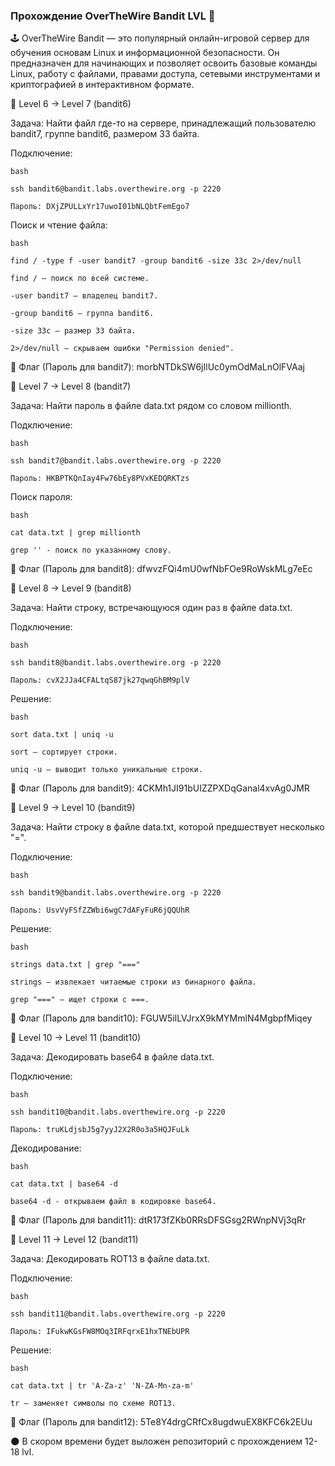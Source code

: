 ### Прохождение OverTheWire Bandit LVL 🚀

🕹️ OverTheWire Bandit — это популярный онлайн-игровой сервер для обучения основам Linux и информационной безопасности. Он предназначен для начинающих и позволяет освоить базовые команды Linux, работу с файлами, правами доступа, сетевыми инструментами и криптографией в интерактивном формате.

🔑 Level 6 → Level 7 (bandit6)

Задача: Найти файл где-то на сервере, принадлежащий пользователю bandit7, группе bandit6, размером 33 байта.

Подключение:

    bash

    ssh bandit6@bandit.labs.overthewire.org -p 2220  

    Пароль: DXjZPULLxYr17uwoI01bNLQbtFemEgo7

Поиск и чтение файла:
 
    bash

    find / -type f -user bandit7 -group bandit6 -size 33c 2>/dev/null

    find / – поиск по всей системе.

    -user bandit7 – владелец bandit7.

    -group bandit6 – группа bandit6.

    -size 33c – размер 33 байта.

    2>/dev/null – скрываем ошибки "Permission denied".


🚩 Флаг (Пароль для bandit7): morbNTDkSW6jIlUc0ymOdMaLnOlFVAaj

🔑 Level 7 → Level 8 (bandit7)

Задача: Найти пароль в файле data.txt рядом со словом millionth.

Подключение:

    bash

    ssh bandit7@bandit.labs.overthewire.org -p 2220  

    Пароль: HKBPTKQnIay4Fw76bEy8PVxKEDQRKTzs

Поиск пароля:

    bash

    cat data.txt | grep millionth

    grep '' - поиск по указанному слову.

🚩 Флаг (Пароль для bandit8): dfwvzFQi4mU0wfNbFOe9RoWskMLg7eEc

🔑 Level 8 → Level 9 (bandit8)

Задача: Найти строку, встречающуюся один раз в файле data.txt.

Подключение:

    bash

    ssh bandit8@bandit.labs.overthewire.org -p 2220  

    Пароль: cvX2JJa4CFALtqS87jk27qwqGhBM9plV

Решение:
    
    bash

    sort data.txt | uniq -u

    sort – сортирует строки.

    uniq -u – выводит только уникальные строки.

🚩 Флаг (Пароль для bandit9): 4CKMh1JI91bUIZZPXDqGanal4xvAg0JMR

🔑 Level 9 → Level 10 (bandit9)

Задача: Найти строку в файле data.txt, которой предшествует несколько "=".

Подключение:

    bash

    ssh bandit9@bandit.labs.overthewire.org -p 2220  

    Пароль: UsvVyFSfZZWbi6wgC7dAFyFuR6jQQUhR

Решение:

    bash

    strings data.txt | grep "==="

    strings – извлекает читаемые строки из бинарного файла.

    grep "===" – ищет строки с ===.

🚩 Флаг (Пароль для bandit10): FGUW5ilLVJrxX9kMYMmlN4MgbpfMiqey

🔑 Level 10 → Level 11 (bandit10)

Задача: Декодировать base64 в файле data.txt.

Подключение:

    bash

    ssh bandit10@bandit.labs.overthewire.org -p 2220  

    Пароль: truKLdjsbJ5g7yyJ2X2R0o3a5HQJFuLk

Декодирование:

    bash

    cat data.txt | base64 -d

    base64 -d - открываем файл в кодировке base64.

🚩 Флаг (Пароль для bandit11): dtR173fZKb0RRsDFSGsg2RWnpNVj3qRr

🔑 Level 11 → Level 12 (bandit11)

Задача: Декодировать ROT13 в файле data.txt.

Подключение:

    bash

    ssh bandit11@bandit.labs.overthewire.org -p 2220  

    Пароль: IFukwKGsFW8MOq3IRFqrxE1hxTNEbUPR

Решение:

    bash

    cat data.txt | tr 'A-Za-z' 'N-ZA-Mn-za-m'

    tr – заменяет символы по схеме ROT13.

🚩 Флаг (Пароль для bandit12): 5Te8Y4drgCRfCx8ugdwuEX8KFC6k2EUu

🌑 В скором времени будет выложен репозиторий с прохождением 12-18 lvl.
